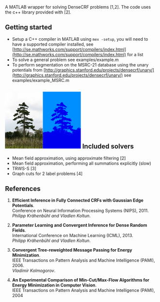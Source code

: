 A MATLAB wrapper for solving DenseCRF problems [1,2]. 
The code uses the c++ library provided with [2].

Getting started
---
* Setup a C++ compiler in MATLAB using `mex -setup`, you will need to have a supported compiler installed, see [http://se.mathworks.com/support/compilers/index.html](http://se.mathworks.com/support/compilers/index.html) for a list
* To solve a general problem see examples/example.m
* To perform segmentation on the MSRC-21 database using the unary potentials from [http://graphics.stanford.edu/projects/densecrf/unary/](http://graphics.stanford.edu/projects/densecrf/unary/) see examples/example_MSRC.m

![Image and result](screenshot/screenshot.png)
Included solvers
--
* Mean field approximation, using approximate filtering [2]
* Mean field approximation, performing all summations explicitly (slow)
* TRWS-S [3]
* Graph cuts for 2 label problems [4]


References
-----
1. __Efficient Inference in Fully Connected CRFs with Gaussian Edge Potentials__. <br />
Conference on Neural Information Processing Systems (NIPS), 2011. <br />
_Philipp Krähenbühl and Vladlen Koltun_.

2. __Parameter Learning and Convergent Inference for Dense Random Fields__. <br />
International Conference on Machine Learning (ICML), 2013. <br />
_Philipp Krähenbühl and Vladlen Koltun_.

3. __Convergent Tree-reweighted Message Passing for Energy Minimization__. <br />
IEEE Transactions on Pattern Analysis and Machine Intelligence (PAMI), 2006. <br />
_Vladimir Kolmogorov_.

4. __An Experimental Comparison of Min-Cut/Max-Flow Algorithms for Energy Minimization in Computer Vision__. <br />
IEEE Transactions on Pattern Analysis and Machine Intelligence (PAMI), 2004 <br />
